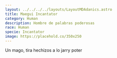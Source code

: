 ```yaml
---
layout: ../../../../layouts/LayoutMDAdanics.astro
title: Maegui Incantator
category: Human
description: Hombre de palabras poderosas
race: Human
specie: Incantator
image: https://placehold.co/350x250
---
```

Un mago, tira hechizos a lo jarry poter